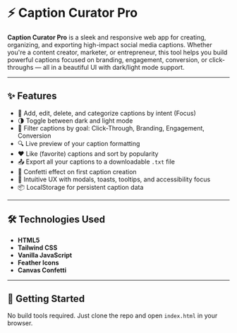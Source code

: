 # ⚡ Caption Curator Pro

**Caption Curator Pro** is a sleek and responsive web app for creating, organizing, and exporting high-impact social media captions. Whether you're a content creator, marketer, or entrepreneur, this tool helps you build powerful captions focused on branding, engagement, conversion, or click-throughs — all in a beautiful UI with dark/light mode support.

---

## ✨ Features

- 🎯 Add, edit, delete, and categorize captions by intent (Focus)
- 🌗 Toggle between dark and light mode
- 📌 Filter captions by goal: Click-Through, Branding, Engagement, Conversion
- 🔍 Live preview of your caption formatting
- ❤️ Like (favorite) captions and sort by popularity
- 📤 Export all your captions to a downloadable `.txt` file
- 🎉 Confetti effect on first caption creation
- 🧠 Intuitive UX with modals, toasts, tooltips, and accessibility focus
- 📦 LocalStorage for persistent caption data

---

## 🛠 Technologies Used

- **HTML5**
- **Tailwind CSS**
- **Vanilla JavaScript**
- **Feather Icons**
- **Canvas Confetti**

---

## 🚀 Getting Started

No build tools required. Just clone the repo and open `index.html` in your browser.
